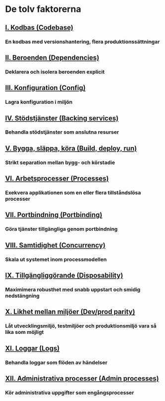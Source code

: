 De tolv faktorerna
==================

## [I. Kodbas (Codebase)](./codebase)
### En kodbas med versionshantering, flera produktionssättningar

## [II. Beroenden (Dependencies)](./dependencies)
### Deklarera och isolera beroenden explicit

## [III. Konfiguration (Config)](./config)
### Lagra konfiguration i miljön

## [IV. Stödstjänster (Backing services)](./backing-services)
### Behandla stödstjänster som anslutna resurser

## [V. Bygga, släppa, köra (Build, deploy, run)](./build-release-run)
### Strikt separation mellan bygg- och körstadie

## [VI. Arbetsprocesser (Processes)](./processes)
### Exekvera applikationen som en eller flera tillståndslösa processer

## [VII. Portbindning (Portbinding)](./port-binding)
### Göra tjänster tillgängliga genom portbindning

## [VIII. Samtidighet (Concurrency)](./concurrency)
### Skala ut systemet inom processmodellen

## [IX. Tillgängliggörande (Disposability)](./disposability)
### Maximimera robusthet med snabb uppstart och smidig nedstängning

## [X. Likhet mellan miljöer (Dev/prod parity)](./dev-prod-parity)
### Låt utvecklingsmiljö, testmiljöer och produktionsmiljö vara så lika som möjligt

## [XI. Loggar (Logs)](./logs)
### Behandla loggar som flöden av händelser

## [XII. Administrativa processer (Admin processes)](./admin-processes)
### Kör administrativa uppgifter som engångsprocesser
